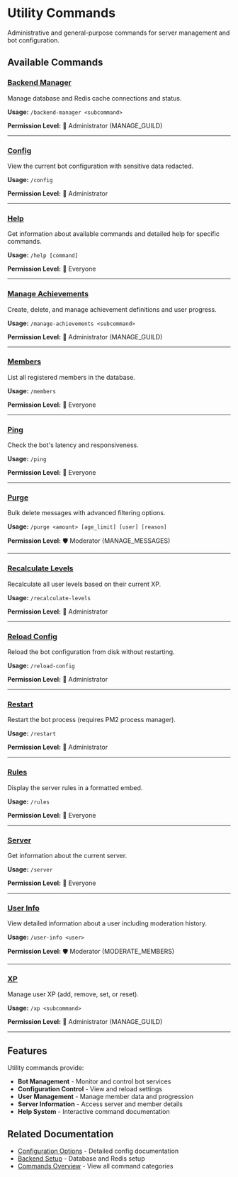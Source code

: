# Utility Commands

Administrative and general-purpose commands for server management and bot configuration.

## Available Commands

### [Backend Manager](backend-manager.md)

Manage database and Redis cache connections and status.

**Usage:** `/backend-manager <subcommand>`

**Permission Level:** 👑 Administrator (MANAGE_GUILD)

---

### [Config](config.md)

View the current bot configuration with sensitive data redacted.

**Usage:** `/config`

**Permission Level:** 👑 Administrator

---

### [Help](help.md)

Get information about available commands and detailed help for specific commands.

**Usage:** `/help [command]`

**Permission Level:** 👤 Everyone

---

### [Manage Achievements](manage-achievements.md)

Create, delete, and manage achievement definitions and user progress.

**Usage:** `/manage-achievements <subcommand>`

**Permission Level:** 👑 Administrator (MANAGE_GUILD)

---

### [Members](members.md)

List all registered members in the database.

**Usage:** `/members`

**Permission Level:** 👤 Everyone

---

### [Ping](ping.md)

Check the bot's latency and responsiveness.

**Usage:** `/ping`

**Permission Level:** 👤 Everyone

---

### [Purge](purge.md)

Bulk delete messages with advanced filtering options.

**Usage:** `/purge <amount> [age_limit] [user] [reason]`

**Permission Level:** 🛡️ Moderator (MANAGE_MESSAGES)

---

### [Recalculate Levels](recalculate-levels.md)

Recalculate all user levels based on their current XP.

**Usage:** `/recalculate-levels`

**Permission Level:** 👑 Administrator

---

### [Reload Config](reload-config.md)

Reload the bot configuration from disk without restarting.

**Usage:** `/reload-config`

**Permission Level:** 👑 Administrator

---

### [Restart](restart.md)

Restart the bot process (requires PM2 process manager).

**Usage:** `/restart`

**Permission Level:** 👑 Administrator

---

### [Rules](rules.md)

Display the server rules in a formatted embed.

**Usage:** `/rules`

**Permission Level:** 👤 Everyone

---

### [Server](server.md)

Get information about the current server.

**Usage:** `/server`

**Permission Level:** 👤 Everyone

---

### [User Info](user-info.md)

View detailed information about a user including moderation history.

**Usage:** `/user-info <user>`

**Permission Level:** 🛡️ Moderator (MODERATE_MEMBERS)

---

### [XP](xp.md)

Manage user XP (add, remove, set, or reset).

**Usage:** `/xp <subcommand>`

**Permission Level:** 👑 Administrator (MANAGE_GUILD)

---

## Features

Utility commands provide:

- **Bot Management** - Monitor and control bot services
- **Configuration Control** - View and reload settings
- **User Management** - Manage member data and progression
- **Server Information** - Access server and member details
- **Help System** - Interactive command documentation

## Related Documentation

- [Configuration Options](../../basics/configuration-options.md) - Detailed config documentation
- [Backend Setup](../../getting-started/quickstart/self-hosting.md) - Database and Redis setup
- [Commands Overview](../README.md) - View all command categories
